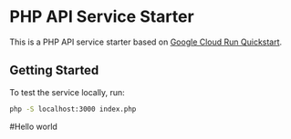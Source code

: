# PHP API Service Starter

This is a PHP API service starter based on [Google Cloud Run Quickstart](https://cloud.google.com/run/docs/quickstarts/build-and-deploy/deploy-php-service).

## Getting Started

To test the service locally, run:

```sh
php -S localhost:3000 index.php
```
#Hello world